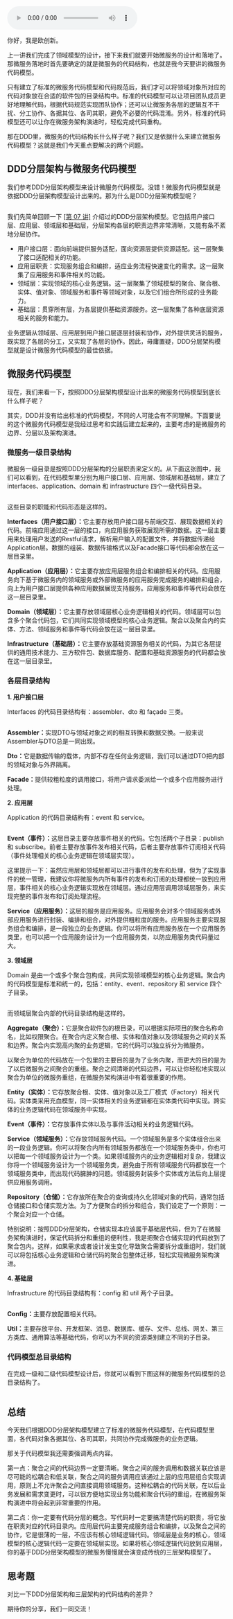 <audio title="13 _ 代码模型（上）：如何使用DDD设计微服务代码模型？" src="https://static001.geekbang.org/resource/audio/1b/f4/1bfc04771ecedc86c2ab37445801aff4.mp3" controls="controls"></audio> 
<p>你好，我是欧创新。</p><p>上一讲我们完成了领域模型的设计，接下来我们就要开始微服务的设计和落地了。那<span class="orange">微服务落地时首先要确定的就是微服务的代码结构</span>，也就是我今天要讲的微服务代码模型。</p><p>只有建立了标准的微服务代码模型和代码规范后，我们才可以将领域对象所对应的代码对象放在合适的软件包的目录结构中。标准的代码模型可以让项目团队成员更好地理解代码，根据代码规范实现团队协作；还可以让微服务各层的逻辑互不干扰、分工协作、各据其位、各司其职，避免不必要的代码混淆。另外，标准的代码模型还可以让你在微服务架构演进时，轻松完成代码重构。</p><p>那在DDD里，微服务的代码结构长什么样子呢？我们又是依据什么来建立微服务代码模型？这就是我们今天重点要解决的两个问题。</p><h2>DDD分层架构与微服务代码模型</h2><p>我们参考DDD分层架构模型来设计微服务代码模型。没错！微服务代码模型就是依据DDD分层架构模型设计出来的。那为什么是DDD分层架构模型呢？</p><p><img src="https://static001.geekbang.org/resource/image/a3/01/a308123994f87a5ce99adc85dd9b4d01.jpg" alt=""></p><p>我们先简单回顾一下 <a href="https://time.geekbang.org/column/article/156849">[第 07 讲]</a> 介绍过的DDD分层架构模型。它包括用户接口层、应用层、领域层和基础层，分层架构各层的职责边界非常清晰，又能有条不紊地分层协作。</p><ul>
<li>用户接口层：面向前端提供服务适配，面向资源层提供资源适配。这一层聚集了接口适配相关的功能。</li>
<li>应用层职责：实现服务组合和编排，适应业务流程快速变化的需求。这一层聚集了应用服务和事件相关的功能。</li>
<li>领域层：实现领域的核心业务逻辑。这一层聚集了领域模型的聚合、聚合根、实体、值对象、领域服务和事件等领域对象，以及它们组合所形成的业务能力。</li>
<li>基础层：贯穿所有层，为各层提供基础资源服务。这一层聚集了各种底层资源相关的服务和能力。</li>
</ul><!-- [[[read_end]]] --><p>业务逻辑从领域层、应用层到用户接口层逐层封装和协作，对外提供灵活的服务，既实现了各层的分工，又实现了各层的协作。因此，毋庸置疑，DDD分层架构模型就是设计微服务代码模型的最佳依据。</p><h2>微服务代码模型</h2><p>现在，我们来看一下，按照DDD分层架构模型设计出来的微服务代码模型到底长什么样子呢？</p><p>其实，<span class="orange">DDD并没有给出标准的代码模型</span>，不同的人可能会有不同理解。下面要说的这个微服务代码模型是我经过思考和实践后建立起来的，主要考虑的是微服务的边界、分层以及架构演进。</p><h3>微服务一级目录结构</h3><p>微服务一级目录是按照DDD分层架构的分层职责来定义的。从下面这张图中，我们可以看到，在代码模型里分别为用户接口层、应用层、领域层和基础层，建立了 interfaces、application、domain 和 infrastructure 四个一级代码目录。</p><p><img src="https://static001.geekbang.org/resource/image/d1/71/d1bea7dc6bd93f3bd30ced821f36bb71.jpg" alt=""></p><p>这些目录的职能和代码形态是这样的。</p><p><strong>Interfaces（用户接口层）：</strong>它主要存放用户接口层与前端交互、展现数据相关的代码。前端应用通过这一层的接口，向应用服务获取展现所需的数据。这一层主要用来处理用户发送的Restful请求，解析用户输入的配置文件，并将数据传递给Application层。数据的组装、数据传输格式以及Facade接口等代码都会放在这一层目录里。</p><p><strong>Application（应用层）：</strong>它主要存放应用层服务组合和编排相关的代码。应用服务向下基于微服务内的领域服务或外部微服务的应用服务完成服务的编排和组合，向上为用户接口层提供各种应用数据展现支持服务。应用服务和事件等代码会放在这一层目录里。</p><p><strong>Domain（领域层）：</strong>它主要存放领域层核心业务逻辑相关的代码。领域层可以包含多个聚合代码包，它们共同实现领域模型的核心业务逻辑。聚合以及聚合内的实体、方法、领域服务和事件等代码会放在这一层目录里。</p><p><strong>Infrastructure（基础层）：</strong>它主要存放基础资源服务相关的代码，为其它各层提供的通用技术能力、三方软件包、数据库服务、配置和基础资源服务的代码都会放在这一层目录里。</p><h3>各层目录结构</h3><p><strong>1. 用户接口层</strong></p><p>Interfaces 的代码目录结构有：assembler、dto 和 façade 三类。</p><p><img src="https://static001.geekbang.org/resource/image/c6/ef/c6ea040a520c91dfe6400f206ff36fef.jpg" alt=""></p><p><strong>Assembler：</strong>实现DTO与领域对象之间的相互转换和数据交换。一般来说Assembler与DTO总是一同出现。</p><p><strong>Dto：</strong>它是数据传输的载体，内部不存在任何业务逻辑，我们可以通过DTO把内部的领域对象与外界隔离。</p><p><strong>Facade：</strong>提供较粗粒度的调用接口，将用户请求委派给一个或多个应用服务进行处理。</p><p><strong>2. 应用层</strong></p><p>Application 的代码目录结构有：event 和 service。</p><p><img src="https://static001.geekbang.org/resource/image/30/61/30caee3ceaf1085b7aa2cc388f996e61.jpg" alt=""></p><p><strong>Event（事件）：</strong>这层目录主要存放事件相关的代码。它包括两个子目录：publish 和 subscribe。前者主要存放事件发布相关代码，后者主要存放事件订阅相关代码（事件处理相关的核心业务逻辑在领域层实现）。</p><p>这里提示一下：虽然应用层和领域层都可以进行事件的发布和处理，但为了实现事件的统一管理，我建议你将微服务内所有事件的发布和订阅的处理都统一放到应用层，事件相关的核心业务逻辑实现放在领域层。通过应用层调用领域层服务，来实现完整的事件发布和订阅处理流程。</p><p><strong>Service（应用服务）：</strong>这层的服务是应用服务。应用服务会对多个领域服务或外部应用服务进行封装、编排和组合，对外提供粗粒度的服务。应用服务主要实现服务组合和编排，是一段独立的业务逻辑。你可以将所有应用服务放在一个应用服务类里，也可以把一个应用服务设计为一个应用服务类，以防应用服务类代码量过大。</p><p><strong>3. 领域层</strong></p><p>Domain 是由一个或多个聚合包构成，共同实现领域模型的核心业务逻辑。聚合内的代码模型是标准和统一的，包括：entity、event、repository 和 service 四个子目录。</p><p><img src="https://static001.geekbang.org/resource/image/68/2c/688dd55b8399779baff8fc5b7c124c2c.jpg" alt=""></p><p>而领域层聚合内部的代码目录结构是这样的。</p><p><strong>Aggregate（聚合）：</strong>它是聚合软件包的根目录，可以根据实际项目的聚合名称命名，比如权限聚合。在聚合内定义聚合根、实体和值对象以及领域服务之间的关系和边界。聚合内实现高内聚的业务逻辑，它的代码可以独立拆分为微服务。</p><p>以聚合为单位的代码放在一个包里的主要目的是为了业务内聚，而更大的目的是为了以后微服务之间聚合的重组。聚合之间清晰的代码边界，可以让你轻松地实现以聚合为单位的微服务重组，在微服务架构演进中有着很重要的作用。</p><p><strong>Entity（实体）：</strong>它存放聚合根、实体、值对象以及工厂模式（Factory）相关代码。实体类采用充血模型，同一实体相关的业务逻辑都在实体类代码中实现。跨实体的业务逻辑代码在领域服务中实现。</p><p><strong>Event（事件）：</strong>它存放事件实体以及与事件活动相关的业务逻辑代码。</p><p><strong>Service（领域服务）：</strong>它存放领域服务代码。一个领域服务是多个实体组合出来的一段业务逻辑。你可以将聚合内所有领域服务都放在一个领域服务类中，你也可以把每一个领域服务设计为一个类。如果领域服务内的业务逻辑相对复杂，我建议你将一个领域服务设计为一个领域服务类，避免由于所有领域服务代码都放在一个领域服务类中，而出现代码臃肿的问题。领域服务封装多个实体或方法后向上层提供应用服务调用。</p><p><strong>Repository（仓储）：</strong>它存放所在聚合的查询或持久化领域对象的代码，通常包括仓储接口和仓储实现方法。为了方便聚合的拆分和组合，我们设定了一个原则：一个聚合对应一个仓储。</p><p>特别说明：按照DDD分层架构，仓储实现本应该属于基础层代码，但为了在微服务架构演进时，保证代码拆分和重组的便利性，我是把聚合仓储实现的代码放到了聚合包内。这样，如果需求或者设计发生变化导致聚合需要拆分或重组时，我们就可以将包括核心业务逻辑和仓储代码的聚合包整体迁移，轻松实现微服务架构演进。</p><p><strong>4. 基础层</strong></p><p>Infrastructure 的代码目录结构有：config 和 util 两个子目录。</p><p><img src="https://static001.geekbang.org/resource/image/5b/5a/5bbe3454e2ecf4ff4770e887a4967b5a.jpg" alt=""></p><p><strong>Config：</strong>主要存放配置相关代码。</p><p><strong>Util：</strong>主要存放平台、开发框架、消息、数据库、缓存、文件、总线、网关、第三方类库、通用算法等基础代码，你可以为不同的资源类别建立不同的子目录。</p><h3>代码模型总目录结构</h3><p>在完成一级和二级代码模型设计后，你就可以看到下图这样的微服务代码模型的总目录结构了。</p><p><img src="https://static001.geekbang.org/resource/image/91/b8/915ad8d830d925a893cd09ff6cbdadb8.jpg" alt=""></p><h2>总结</h2><p>今天我们根据DDD分层架构模型建立了标准的微服务代码模型，在代码模型里面，各代码对象各据其位、各司其职，共同协作完成微服务的业务逻辑。</p><p>那关于代码模型我还需要强调两点内容。</p><p><span class="orange">第一点：聚合之间的代码边界一定要清晰。</span>聚合之间的服务调用和数据关联应该是尽可能的松耦合和低关联，聚合之间的服务调用应该通过上层的应用层组合实现调用，原则上不允许聚合之间直接调用领域服务。这种松耦合的代码关联，在以后业务发展和需求变更时，可以很方便地实现业务功能和聚合代码的重组，在微服务架构演进中将会起到非常重要的作用。</p><p><span class="orange">第二点：你一定要有代码分层的概念。</span>写代码时一定要搞清楚代码的职责，将它放在职责对应的代码目录内。应用层代码主要完成服务组合和编排，以及聚合之间的协作，它是很薄的一层，不应该有核心领域逻辑代码。领域层是业务的核心，领域模型的核心逻辑代码一定要在领域层实现。如果将核心领域逻辑代码放到应用层，你的基于DDD分层架构模型的微服务慢慢就会演变成传统的三层架构模型了。</p><h2>思考题</h2><p>对比一下DDD分层架构和三层架构的代码结构的差异？</p><p>期待你的分享，我们一同交流！</p><p></p>